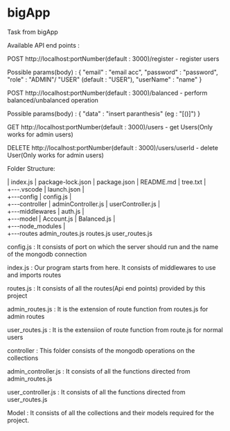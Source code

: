 # bigApp
Task from bigApp

Available API end points :

POST  http://localhost:portNumber(default : 3000)/register    - register users 

Possible params(body) :
{
	"email" : "email acc",
	"password" : "password",
	"role" : "ADMIN"/ "USER" (default : "USER"),
	"userName" : "name"
}

POST  http://localhost:portNumber(default : 3000)/balanced    - perform balanced/unbalanced operation

Possible params(body) :
{
	"data" : "insert paranthesis" (eg : "[()]")
}

GET  http://localhost:portNumber(default : 3000)/users    - get Users(Only works for admin users)

DELETE  http://localhost:portNumber(default : 3000)/users/userId    - delete User(Only works for admin users)


Folder Structure:

|   index.js
|   package-lock.json
|   package.json
|   README.md
|   tree.txt
|   
+---.vscode
|       launch.json
|       
+---config
|       config.js
|       
+---controller
|       adminController.js
|       userController.js
|       
+---middlewares
|       auth.js
|       
+---model
|       Account.js
|       Balanced.js
|       
+---node_modules
|    
+---routes
        admin_routes.js
        routes.js
        user_routes.js
        
config.js : It consists of port on which the server should run and the name of the mongodb connection

index.js : Our program starts from here. It consists of middlewares to use and imports routes

routes.js : It consists of all the routes(Api end points) provided by this project

admin_routes.js : It is the extension of route function from routes.js for admin routes

user_routes.js : It  is the extensiion of route function from route.js for normal users

controller : This folder consists of the mongodb operations on the collections

admin_controller.js : It consists of all the functions directed from admin_routes.js

user_controller.js : It consists of all the functions directed from user_routes.js

Model : It consists of all the collections and their models required for the project.

